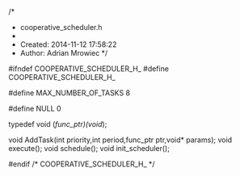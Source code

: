 /*
 * cooperative_scheduler.h
 *
 * Created: 2014-11-12 17:58:22
 *  Author: Adrian Mrowiec
 */ 


#ifndef COOPERATIVE_SCHEDULER_H_
#define COOPERATIVE_SCHEDULER_H_


#define MAX_NUMBER_OF_TASKS 8

#define NULL 0

typedef void (*func_ptr)(void*);

void AddTask(int priority,int period,func_ptr ptr,void* params);
void execute();
void schedule();
void init_scheduler();



#endif /* COOPERATIVE_SCHEDULER_H_ */
